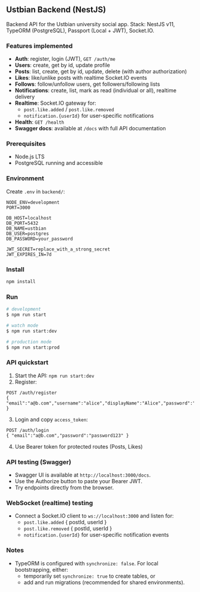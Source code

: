 ## Ustbian Backend (NestJS)

Backend API for the Ustbian university social app. Stack: NestJS v11, TypeORM (PostgreSQL), Passport (Local + JWT), Socket.IO.

### Features implemented
- **Auth**: register, login (JWT), `GET /auth/me`
- **Users**: create, get by id, update profile
- **Posts**: list, create, get by id, update, delete (with author authorization)
- **Likes**: like/unlike posts with realtime Socket.IO events
- **Follows**: follow/unfollow users, get followers/following lists
- **Notifications**: create, list, mark as read (individual or all), realtime delivery
- **Realtime**: Socket.IO gateway for:
  - `post.like.added` / `post.like.removed`
  - `notification.{userId}` for user-specific notifications
- **Health**: `GET /health`
- **Swagger docs**: available at `/docs` with full API documentation

### Prerequisites
- Node.js LTS
- PostgreSQL running and accessible

### Environment
Create `.env` in `backend/`:

```
NODE_ENV=development
PORT=3000

DB_HOST=localhost
DB_PORT=5432
DB_NAME=ustbian
DB_USER=postgres
DB_PASSWORD=your_password

JWT_SECRET=replace_with_a_strong_secret
JWT_EXPIRES_IN=7d
```

### Install

```bash
npm install
```

### Run

```bash
# development
$ npm run start

# watch mode
$ npm run start:dev

# production mode
$ npm run start:prod
```

### API quickstart

1) Start the API: `npm run start:dev`
2) Register:
```
POST /auth/register
{ "email":"a@b.com","username":"alice","displayName":"Alice","password":"password123" }
```
3) Login and copy `access_token`:
```
POST /auth/login
{ "email":"a@b.com","password":"password123" }
```
4) Use Bearer token for protected routes (Posts, Likes)

### API testing (Swagger)
- Swagger UI is available at `http://localhost:3000/docs`.
- Use the Authorize button to paste your Bearer JWT.
- Try endpoints directly from the browser.

### WebSocket (realtime) testing
- Connect a Socket.IO client to `ws://localhost:3000` and listen for:
  - `post.like.added` { postId, userId }
  - `post.like.removed` { postId, userId }
  - `notification.{userId}` for user-specific notification events

### Notes
- TypeORM is configured with `synchronize: false`. For local bootstrapping, either:
  - temporarily set `synchronize: true` to create tables, or
  - add and run migrations (recommended for shared environments).

